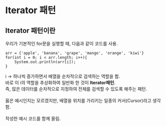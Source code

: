 # Iterator 패턴

## Iterator 패턴이란

우리가 기본적인 for문을 실행할 때, 다음과 같이 코드를 사용.
```
arr = {'apple', 'banana', 'grape', 'mango', 'orange', 'kiwi'}
for(int i = 0; i < arr.length; i++){
    System.out.println(arr[i]);
}
```
i -> 하나씩 증가하면서 배열을 순차적으로 검색하는 역할을 함.\
바로 이 i의 역할을 추상화하여 일반화 한 것이 **Iterator패턴**.\
즉, 많은 데이터를 순차적으로 지정하여 전체를 검색할 수 있도록 해주는 패턴.\
\
옳은 예시인지는 모르겠지만, 배열을 위치를 가리키는 일종의 커서(Cursor)라고 생각함.\
\
작성한 예시 코드를 함께 올림.